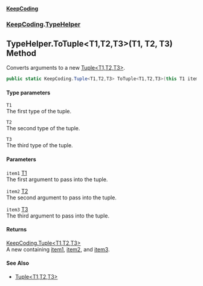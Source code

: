 #### [KeepCoding](index.md 'index')
### [KeepCoding](KeepCoding.md 'KeepCoding').[TypeHelper](TypeHelper.md 'KeepCoding.TypeHelper')
## TypeHelper.ToTuple&lt;T1,T2,T3&gt;(T1, T2, T3) Method
Converts arguments to a new [Tuple&lt;T1,T2,T3&gt;](Tuple.T1.T2.T3..md 'KeepCoding.Tuple&lt;T1,T2,T3&gt;').  
```csharp
public static KeepCoding.Tuple<T1,T2,T3> ToTuple<T1,T2,T3>(this T1 item1, T2 item2, T3 item3);
```
#### Type parameters
<a name='KeepCoding.TypeHelper.ToTuple.T1.T2.T3.(T1.T2.T3).T1'></a>
`T1`  
The first type of the tuple.
  
<a name='KeepCoding.TypeHelper.ToTuple.T1.T2.T3.(T1.T2.T3).T2'></a>
`T2`  
The second type of the tuple.
  
<a name='KeepCoding.TypeHelper.ToTuple.T1.T2.T3.(T1.T2.T3).T3'></a>
`T3`  
The third type of the tuple.
  
#### Parameters
<a name='KeepCoding.TypeHelper.ToTuple.T1.T2.T3.(T1.T2.T3).item1'></a>
`item1` [T1](TypeHelper.ToTuple.UTM6P8SvKrr69sYDITuYig.md#KeepCoding.TypeHelper.ToTuple.T1.T2.T3.(T1.T2.T3).T1 'KeepCoding.TypeHelper.ToTuple&lt;T1,T2,T3&gt;(T1, T2, T3).T1')  
The first argument to pass into the tuple.
  
<a name='KeepCoding.TypeHelper.ToTuple.T1.T2.T3.(T1.T2.T3).item2'></a>
`item2` [T2](TypeHelper.ToTuple.UTM6P8SvKrr69sYDITuYig.md#KeepCoding.TypeHelper.ToTuple.T1.T2.T3.(T1.T2.T3).T2 'KeepCoding.TypeHelper.ToTuple&lt;T1,T2,T3&gt;(T1, T2, T3).T2')  
The second argument to pass into the tuple.
  
<a name='KeepCoding.TypeHelper.ToTuple.T1.T2.T3.(T1.T2.T3).item3'></a>
`item3` [T3](TypeHelper.ToTuple.UTM6P8SvKrr69sYDITuYig.md#KeepCoding.TypeHelper.ToTuple.T1.T2.T3.(T1.T2.T3).T3 'KeepCoding.TypeHelper.ToTuple&lt;T1,T2,T3&gt;(T1, T2, T3).T3')  
The third argument to pass into the tuple.
  
#### Returns
[KeepCoding.Tuple&lt;](Tuple.T1.T2.T3..md 'KeepCoding.Tuple&lt;T1,T2,T3&gt;')[T1](TypeHelper.ToTuple.UTM6P8SvKrr69sYDITuYig.md#KeepCoding.TypeHelper.ToTuple.T1.T2.T3.(T1.T2.T3).T1 'KeepCoding.TypeHelper.ToTuple&lt;T1,T2,T3&gt;(T1, T2, T3).T1')[,](Tuple.T1.T2.T3..md 'KeepCoding.Tuple&lt;T1,T2,T3&gt;')[T2](TypeHelper.ToTuple.UTM6P8SvKrr69sYDITuYig.md#KeepCoding.TypeHelper.ToTuple.T1.T2.T3.(T1.T2.T3).T2 'KeepCoding.TypeHelper.ToTuple&lt;T1,T2,T3&gt;(T1, T2, T3).T2')[,](Tuple.T1.T2.T3..md 'KeepCoding.Tuple&lt;T1,T2,T3&gt;')[T3](TypeHelper.ToTuple.UTM6P8SvKrr69sYDITuYig.md#KeepCoding.TypeHelper.ToTuple.T1.T2.T3.(T1.T2.T3).T3 'KeepCoding.TypeHelper.ToTuple&lt;T1,T2,T3&gt;(T1, T2, T3).T3')[&gt;](Tuple.T1.T2.T3..md 'KeepCoding.Tuple&lt;T1,T2,T3&gt;')  
A new  containing [item1](TypeHelper.ToTuple.UTM6P8SvKrr69sYDITuYig.md#KeepCoding.TypeHelper.ToTuple.T1.T2.T3.(T1.T2.T3).item1 'KeepCoding.TypeHelper.ToTuple&lt;T1,T2,T3&gt;(T1, T2, T3).item1'), [item2](TypeHelper.ToTuple.UTM6P8SvKrr69sYDITuYig.md#KeepCoding.TypeHelper.ToTuple.T1.T2.T3.(T1.T2.T3).item2 'KeepCoding.TypeHelper.ToTuple&lt;T1,T2,T3&gt;(T1, T2, T3).item2'), and [item3](TypeHelper.ToTuple.UTM6P8SvKrr69sYDITuYig.md#KeepCoding.TypeHelper.ToTuple.T1.T2.T3.(T1.T2.T3).item3 'KeepCoding.TypeHelper.ToTuple&lt;T1,T2,T3&gt;(T1, T2, T3).item3').
#### See Also
- [Tuple&lt;T1,T2,T3&gt;](Tuple.T1.T2.T3..md 'KeepCoding.Tuple&lt;T1,T2,T3&gt;')
